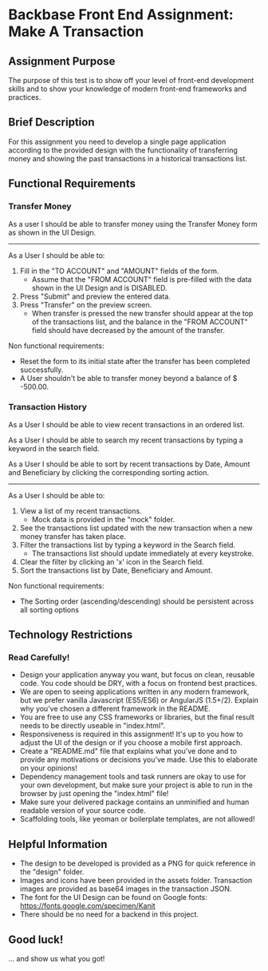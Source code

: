 # Backbase Front End Assignment: Make A Transaction

## Assignment Purpose

The purpose of this test is to show off your level of front-end development skills and to show your knowledge of modern front-end frameworks and practices.

## Brief Description

For this assignment you need to develop a single page application according to the provided design with the functionality of transferring money and showing the past transactions in a historical transactions list.

## Functional Requirements

### Transfer Money

As a user I should be able to transfer money using the Transfer Money form as shown in the UI Design.

---

As a User I should be able to:

1. Fill in the "TO ACCOUNT" and "AMOUNT" fields of the form. 
    - Assume that the "FROM ACCOUNT" field is pre-filled with the data shown in the UI Design and is DISABLED.
2. Press "Submit" and preview the entered data.
3. Press "Transfer" on the preview screen. 
    - When transfer is pressed the new transfer should appear at the top of the transactions list, and the balance in the "FROM ACCOUNT" field should have decreased by the amount of the transfer.

Non functional requirements:

- Reset the form to its initial state after the transfer has been completed successfully.
- A User shouldn't be able to transfer money beyond a balance of $ -500.00.

### Transaction History

As a User I should be able to view recent transactions in an ordered list.

As a User I should be able to search my recent transactions by typing a keyword in the search field.

As a User I should be able to sort by recent transactions by Date, Amount and Beneficiary by clicking the corresponding sorting action.

---

As a User I should be able to:

1. View a list of my recent transactions.
    - Mock data is provided in the "mock" folder.
2. See the transactions list updated with the new transaction when a new money transfer has taken place.
3. Filter the transactions list by typing a keyword in the Search field.
    - The transactions list should update immediately at every keystroke.
4. Clear the filter by clicking an 'x' icon in the Search field.
4. Sort the transactions list by Date, Beneficiary and Amount.

Non functional requirements:

- The Sorting order (ascending/descending) should be persistent across all sorting options

## Technology Restrictions

### Read Carefully!

- Design your application anyway you want, but focus on clean, reusable code. You code should be DRY, with a focus on frontend best practices.
- We are open to seeing applications written in any modern framework, but we prefer vanilla Javascript (ES5/ES6) or AngularJS (1.5+/2). Explain why you've chosen a different framework in the README.
- You are free to use any CSS frameworks or libraries, but the final result needs to be directly useable in "index.html".
- Responsiveness is required in this assignment! It's up to you how to adjust the UI of the design or if you choose a mobile first approach.
- Create a "README.md" file that explains what you’ve done and to provide any motivations or decisions you've made. Use this to elaborate on your opinions!
- Dependency management tools and task runners are okay to use for your own development, but make sure your project is able to run in the browser by just opening the "index.html" file!
- Make sure your delivered package contains an unminified and human readable version of your source code.
- Scaffolding tools, like yeoman or boilerplate templates, are not allowed!

## Helpful Information

- The design to be developed is provided as a PNG for quick reference in the "design" folder.
- Images and icons have been provided in the assets folder. Transaction images are provided as base64 images in the transaction JSON.
- The font for the UI Design can be found on Google fonts: https://fonts.google.com/specimen/Kanit
- There should be no need for a backend in this project.

## Good luck!

... and show us what you got!